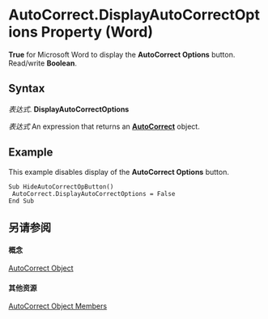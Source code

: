 
# AutoCorrect.DisplayAutoCorrectOptions Property (Word)

 **True** for Microsoft Word to display the **AutoCorrect Options** button. Read/write **Boolean**.


## Syntax

 _表达式_. **DisplayAutoCorrectOptions**

 _表达式_ An expression that returns an **[AutoCorrect](dea9b72c-4378-05ac-ec4b-51cf3af3f2a3.md)** object.


## Example

This example disables display of the  **AutoCorrect Options** button.


```
Sub HideAutoCorrectOpButton() 
 AutoCorrect.DisplayAutoCorrectOptions = False 
End Sub
```


## 另请参阅


#### 概念


[AutoCorrect Object](dea9b72c-4378-05ac-ec4b-51cf3af3f2a3.md)
#### 其他资源


[AutoCorrect Object Members](http://msdn.microsoft.com/library/cc5f42d4-6689-221f-5ad2-3b56f3b2c42f%28Office.15%29.aspx)